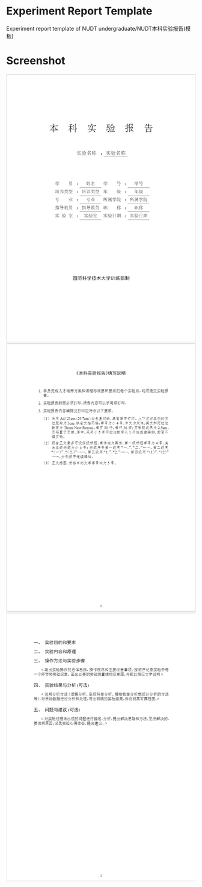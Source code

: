 # Experiment Report Template
Experiment report template of NUDT undergraduate/NUDT本科实验报告(模板)

# Screenshot

![Title Page/标题页](./asset/titlepage.png "Title Page/标题页")
![Description/填写说明页](./asset/description.png "Description/填写说明页")
![Example/示例](./asset/example.png "Example/示例")

